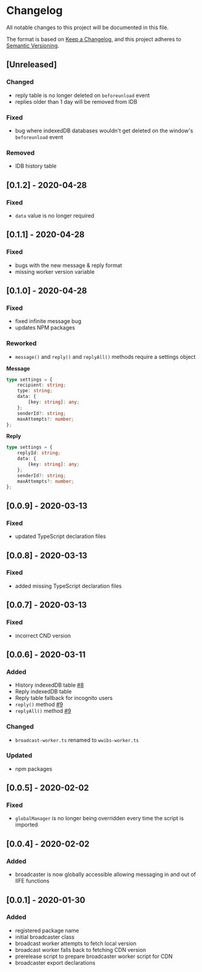 # Changelog

All notable changes to this project will be documented in this file.

The format is based on [Keep a Changelog](https://keepachangelog.com/en/1.0.0/),
and this project adheres to [Semantic Versioning](https://semver.org/spec/v2.0.0.html).

## [Unreleased]

### Changed

- reply table is no longer deleted on `beforeunload` event
- replies older than 1 day will be removed from IDB

### Fixed

- bug where indexedDB databases wouldn't get deleted on the window's `beforeunload` event

### Removed

- IDB history table

## [0.1.2] - 2020-04-28

### Fixed

-   `data` value is no longer required

## [0.1.1] - 2020-04-28

### Fixed

-   bugs with the new message & reply format
-   missing worker version variable

## [0.1.0] - 2020-04-28

### Fixed

-   fixed infinite message bug
-   updates NPM packages

### Reworked

-   `message()` and `reply()` and `replyAll()` methods require a settings object

**Message**

```typescript
type settings = {
    recipient: string;
    type: string;
    data: {
        [key: string]: any;
    };
    senderId?: string;
    maxAttempts?: number;
};
```

**Reply**

```typescript
type settings = {
    replyId: string;
    data: {
        [key: string]: any;
    };
    senderId?: string;
    maxAttempts?: number;
};
```

## [0.0.9] - 2020-03-13

### Fixed

-   updated TypeScript declaration files

## [0.0.8] - 2020-03-13

### Fixed

-   added missing TypeScript declaration files

## [0.0.7] - 2020-03-13

### Fixed

-   incorrect CND version

## [0.0.6] - 2020-03-11

### Added

-   History indexedDB table [#8](https://github.com/Pageworks/wwibs/issues/8)
-   Reply indexedDB table
-   Reply table fallback for incognito users
-   `reply()` method [#9](https://github.com/Pageworks/wwibs/issues/9)
-   `replyAll()` method [#9](https://github.com/Pageworks/wwibs/issues/9)

### Changed

-   `broadcast-worker.ts` renamed to `wwibs-worker.ts`

### Updated

-   npm packages

## [0.0.5] - 2020-02-02

### Fixed

-   `globalManager` is no longer being overridden every time the script is imported

## [0.0.4] - 2020-02-02

### Added

-   broadcaster is now globally accessible allowing messaging in and out of IIFE functions

## [0.0.1] - 2020-01-30

### Added

-   registered package name
-   initial broadcaster class
-   broadcast worker attempts to fetch local version
-   broadcast worker falls back to fetching CDN version
-   prerelease script to prepare broadcaster worker script for CDN
-   broadcaster export declarations
